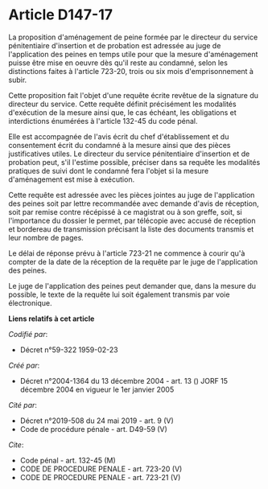 # Article D147-17

La proposition d'aménagement de peine formée par le directeur du service pénitentiaire d'insertion et de probation est
adressée au juge de l'application des peines en temps utile pour que la mesure d'aménagement puisse être mise en oeuvre dès
qu'il reste au condamné, selon les distinctions faites à l'article 723-20, trois ou six mois d'emprisonnement à subir.

Cette proposition fait l'objet d'une requête écrite revêtue de la signature du directeur du service. Cette requête définit
précisément les modalités d'exécution de la mesure ainsi que, le cas échéant, les obligations et interdictions énumérées à
l'article 132-45 du code pénal.

Elle est accompagnée de l'avis écrit du chef d'établissement et du consentement écrit du condamné à la mesure ainsi que des
pièces justificatives utiles. Le directeur du service pénitentiaire d'insertion et de probation peut, s'il l'estime possible,
préciser dans sa requête les modalités pratiques de suivi dont le condamné fera l'objet si la mesure d'aménagement est mise à
exécution.

Cette requête est adressée avec les pièces jointes au juge de l'application des peines soit par lettre recommandée avec
demande d'avis de réception, soit par remise contre récépissé à ce magistrat ou à son greffe, soit, si l'importance du
dossier le permet, par télécopie avec accusé de réception et bordereau de transmission précisant la liste des documents
transmis et leur nombre de pages.

Le délai de réponse prévu à l'article 723-21 ne commence à courir qu'à compter de la date de la réception de la requête par
le juge de l'application des peines.

Le juge de l'application des peines peut demander que, dans la mesure du possible, le texte de la requête lui soit également
transmis par voie électronique.

**Liens relatifs à cet article**

_Codifié par_:

  - Décret n°59-322 1959-02-23

_Créé par_:

  - Décret n°2004-1364 du 13 décembre 2004 - art. 13 () JORF 15 décembre 2004 en vigueur le 1er janvier 2005

_Cité par_:

  - Décret n°2019-508 du 24 mai 2019 - art. 9 (V)
  - Code de procédure pénale - art. D49-59 (V)

_Cite_:

  - Code pénal - art. 132-45 (M)
  - CODE DE PROCEDURE PENALE - art. 723-20 (V)
  - CODE DE PROCEDURE PENALE - art. 723-21 (V)
